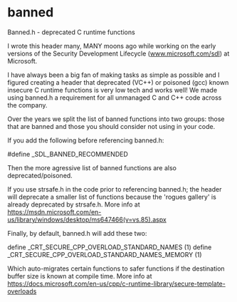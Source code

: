 # banned
Banned.h - deprecated C runtime functions

I wrote this header many, MANY moons ago while working on the early versions of the Security Development Lifecycle (www.microsoft.com/sdl) at Microsoft. 

I have always been a big fan of making tasks as simple as possible and I figured creating a header that deprecated (VC++) or poisoned (gcc) known insecure C runtime functions is very low tech and works well! We made using banned.h a requirement for all unmanaged C and C++ code across the company. 

Over the years we split the list of banned functions into two groups: those that are banned and those you should consider not using in your code.

If you add the following before referencing banned.h:

#define _SDL_BANNED_RECOMMENDED

Then the more agressive list of banned functions are also deprecated/poisoned. 

If you use strsafe.h in the code prior to referencing banned.h; the header will deprecate a smaller list of functions because the 'rogues gallery' is already deprecated by strsafe.h. More info at https://msdn.microsoft.com/en-us/library/windows/desktop/ms647466(v=vs.85).aspx

Finally, by default, banned.h will add these two:

define _CRT_SECURE_CPP_OVERLOAD_STANDARD_NAMES			(1)
define _CRT_SECURE_CPP_OVERLOAD_STANDARD_NAMES_MEMORY	(1)

Which auto-migrates certain functions to safer functions if the destination buffer size is known at compile time. More info at https://docs.microsoft.com/en-us/cpp/c-runtime-library/secure-template-overloads
